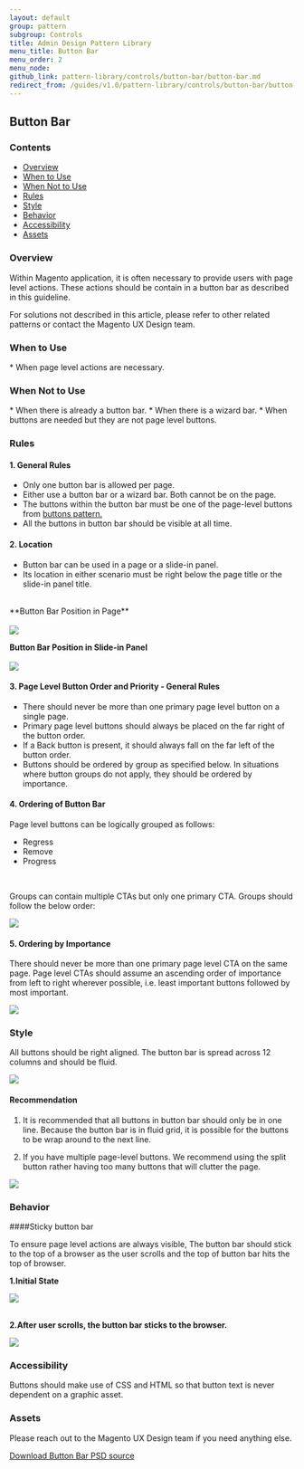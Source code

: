 ```yaml
---
layout: default
group: pattern
subgroup: Controls
title: Admin Design Pattern Library
menu_title: Button Bar
menu_order: 2
menu_node: 
github_link: pattern-library/controls/button-bar/button-bar.md
redirect_from: /guides/v1.0/pattern-library/controls/button-bar/button-bar.html
---
```



<h2> Button Bar </h2>

<h3> Contents </h3>

* <a href="#overview">Overview</a>
* <a href="#when-to-use">When to Use</a>
* <a href="#when-not-to-use">When Not to Use</a>
* <a href="#rules">Rules</a>
* <a href="#style">Style</a>
* <a href="#behavior">Behavior</a>
* <a href="#accessibility">Accessibility</a>
* <a href="#assets">Assets</a>


<h3 id="overview">Overview</h3>

Within Magento application, it is often necessary to provide users with page level actions. These actions should be contain in a button bar as described in this guideline.

For solutions not described in this article, please refer to other related patterns or contact the Magento UX Design team.


<h3 id="when-to-use">When to Use</h3>
* When page level actions are necessary.


<h3 id="when-not-to-use">When Not to Use</h3>
* When there is already a button bar.
* When there is a wizard bar.
* When buttons are needed but they are not page level buttons.


<h3 id="rules">Rules </h3>

#### 1. General Rules
* Only one button bar is allowed per page.
* Either use a button bar or a wizard bar. Both cannot be on the page.
* The buttons within the button bar must be one of the page-level buttons from <a href="../buttons/buttons.html" > buttons pattern.</a>
* All the buttons in button bar should be visible at all time. 

#### 2. Location

* Button bar can be used in a page or a slide-in panel.  
* Its location in either scenario must be right below the page title or the slide-in panel title.

<br>
**Button Bar Position in Page**<br><br>
<img src="img/position-in-page.jpg">

<br>

**Button Bar Position in Slide-in Panel**<br><br>
<img src="img/position-in-modal.jpg">


#### 3. Page Level Button Order and Priority - General Rules

* There should never be more than one primary page level button on a single page.
* Primary page level buttons should always be placed on the far right of the button order.
* If a Back button is present, it should always fall on the far left of the button order.
* Buttons should be ordered by group as specified below. In situations where button groups do not apply, they should be ordered by importance.

####  4. Ordering of Button Bar

Page level buttons can be logically grouped as follows:

* Regress
* Remove
* Progress

<br>

Groups can contain multiple CTAs but only one primary CTA. Groups should follow the below order:

<img src="img/buttonbar1.png">

#### 5. Ordering by Importance

There should never be more than one primary page level CTA on the same page. Page
level CTAs should assume an ascending order of importance from left to right wherever
possible, i.e. least important buttons followed by most important.


<img src="img/buttonbar-importance.png">



<h3 id="style">Style</h3>

All buttons should be right aligned. The button bar is spread across 12 columns and should be fluid. 

<img src="img/buttonbar-style.jpg">


#### Recommendation

1. It is recommended that all buttons in button bar should only be in one line. Because the button bar is in fluid grid, it is possible for the buttons to be wrap around to the next line. 

2. If you have multiple page-level buttons. We recommend using the split button rather having too many buttons that will clutter the page.

<img src="img/button-bar-with-splitbutton.jpg">



<h3 id="behavior">Behavior</h3>

####Sticky button bar

To ensure page level actions are always visible, The button bar should stick to the top of a browser as the user scrolls and the top of button bar hits the top of browser.

**1.Initial State**

<img src="img/button-bar-sticky1.jpg">

<br>
<br>

**2.After user scrolls, the button bar sticks to the browser.**

<img src="img/button-bar-sticky2.jpg">


<h3 id="accessibility">Accessibility</h3>
Buttons should make use of CSS and HTML so that button text is never dependent on a
graphic asset.


<h3 id="assets">Assets</h3>

Please reach out to the Magento UX Design team if you need anything else.

<a href="src/magento-button-bar.psd">Download Button Bar PSD source</a>

